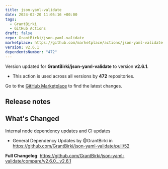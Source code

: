 ```yaml
---
title: json-yaml-validate
date: 2024-02-20 11:05:16 +00:00
tags:
  - GrantBirki
  - GitHub Actions
draft: false
repo: GrantBirki/json-yaml-validate
marketplace: https://github.com/marketplace/actions/json-yaml-validate
version: v2.6.1
dependentsNumber: "472"
---
```



Version updated for **GrantBirki/json-yaml-validate** to version **v2.6.1**.
- This action is used across all versions by **472** repositories.

Go to the [GitHub Marketplace](https://github.com/marketplace/actions/json-yaml-validate) to find the latest changes.

## Release notes

## What's Changed

Internal node dependency updates and CI updates

* General Dependency Updates by @GrantBirki in https://github.com/GrantBirki/json-yaml-validate/pull/52


**Full Changelog**: https://github.com/GrantBirki/json-yaml-validate/compare/v2.6.0...v2.6.1
